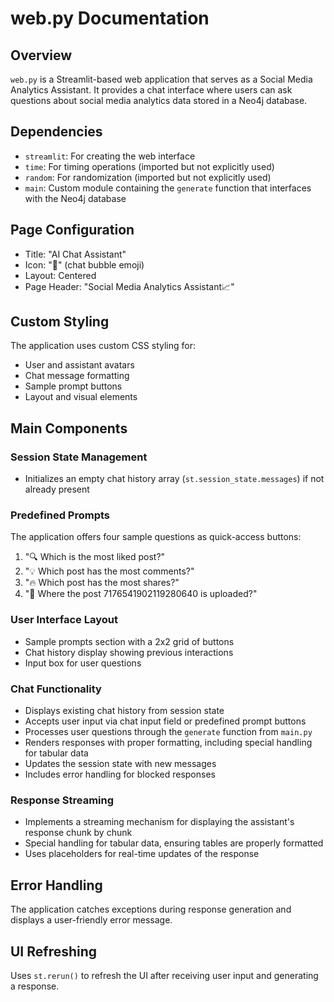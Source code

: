 # web.py Documentation

## Overview
`web.py` is a Streamlit-based web application that serves as a Social Media Analytics Assistant. It provides a chat interface where users can ask questions about social media analytics data stored in a Neo4j database.

## Dependencies
- `streamlit`: For creating the web interface
- `time`: For timing operations (imported but not explicitly used)
- `random`: For randomization (imported but not explicitly used)
- `main`: Custom module containing the `generate` function that interfaces with the Neo4j database

## Page Configuration
- Title: "AI Chat Assistant"
- Icon: "💬" (chat bubble emoji)
- Layout: Centered
- Page Header: "Social Media Analytics Assistant📈"

## Custom Styling
The application uses custom CSS styling for:
- User and assistant avatars
- Chat message formatting
- Sample prompt buttons
- Layout and visual elements

## Main Components

### Session State Management
- Initializes an empty chat history array (`st.session_state.messages`) if not already present

### Predefined Prompts
The application offers four sample questions as quick-access buttons:
1. "🔍 Which is the most liked post?"
2. "💡 Which post has the most comments?"
3. "🔥 Which post has the most shares?"
4. "📜 Where the post 7176541902119280640 is uploaded?"

### User Interface Layout
- Sample prompts section with a 2x2 grid of buttons
- Chat history display showing previous interactions
- Input box for user questions

### Chat Functionality
- Displays existing chat history from session state
- Accepts user input via chat input field or predefined prompt buttons
- Processes user questions through the `generate` function from `main.py`
- Renders responses with proper formatting, including special handling for tabular data
- Updates the session state with new messages
- Includes error handling for blocked responses

### Response Streaming
- Implements a streaming mechanism for displaying the assistant's response chunk by chunk
- Special handling for tabular data, ensuring tables are properly formatted
- Uses placeholders for real-time updates of the response

## Error Handling
The application catches exceptions during response generation and displays a user-friendly error message.

## UI Refreshing
Uses `st.rerun()` to refresh the UI after receiving user input and generating a response. 